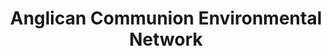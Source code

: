---
layout: link
link_url: https://acen.anglicancommunion.org
title: Anglican Communion Environmental Network
source: Anglican Communion Environmental Network
card: 
petal: Build A Movement
task: Join with other Christian groups
---